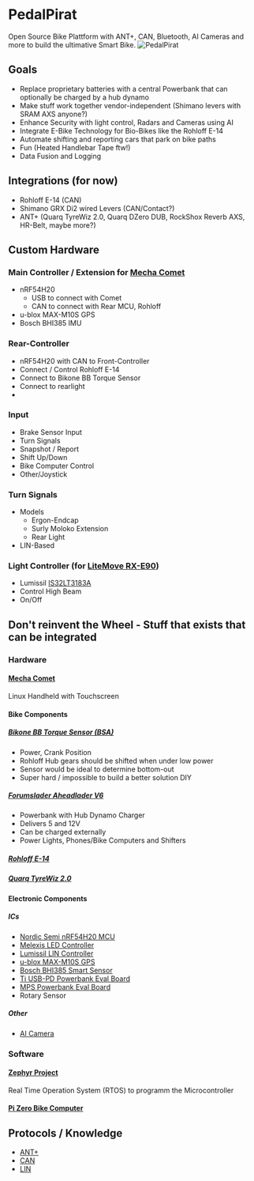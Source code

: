 # PedalPirat
Open Source Bike Plattform with ANT+, CAN, Bluetooth, AI Cameras and more to build the ultimative Smart Bike.
![PedalPirat](PedalPiratController.drawio.png)

## Goals
- Replace proprietary batteries with a central Powerbank that can optionally be charged by a hub dynamo
- Make stuff work together vendor-independent (Shimano levers with SRAM AXS anyone?)
- Enhance Security with light control, Radars and Cameras using AI
- Integrate E-Bike Technology for Bio-Bikes like the Rohloff E-14
- Automate shifting and reporting cars that park on bike paths
- Fun (Heated Handlebar Tape ftw!)
- Data Fusion and Logging

## Integrations (for now)
- Rohloff E-14 (CAN)
- Shimano GRX Di2 wired Levers (CAN/Contact?)
- ANT+ (Quarq TyreWiz 2.0, Quarq DZero DUB, RockShox Reverb AXS, HR-Belt, maybe more?)

## Custom Hardware


### Main Controller / Extension for [Mecha Comet](https://developers.mecha.so/comet/extensions/io-breakout)
- nRF54H20
  - USB to connect with Comet
  - CAN to connect with Rear MCU, Rohloff
- u-blox MAX-M10S GPS
- Bosch BHI385 IMU

### Rear-Controller
- nRF54H20 with CAN to Front-Controller
- Connect / Control Rohloff E-14
- Connect to Bikone BB Torque Sensor
- Connect to rearlight
- 
### Input
- Brake Sensor Input
- Turn Signals
- Snapshot / Report
- Shift Up/Down
- Bike Computer Control
- Other/Joystick
### Turn Signals
- Models
  - Ergon-Endcap
  - Surly Moloko Extension
  - Rear Light
- LIN-Based

### Light Controller (for [LiteMove RX-E90](https://www.lite-move.com/product/rx-e90-high-low-beam/))
- Lumissil [IS32LT3183A](https://www.lumissil.com/applications/automotive/automotive-lighting/interior-lighting/ambient-lighting-&-footwell/is32lt3183a)
- Control High Beam
- On/Off

## Don't reinvent the Wheel - Stuff that exists that can be integrated
### Hardware
#### [Mecha Comet](https://mecha.so/comet)
Linux Handheld with Touchscreen
#### Bike Components
##### [Bikone BB Torque Sensor (BSA)](https://www.bikone.com/bottombracket-torque-sensors/)
  - Power, Crank Position
  - Rohloff Hub gears should be shifted when under low power
  - Sensor would be ideal to determine bottom-out
  - Super hard / impossible to build a better solution DIY
##### [Forumslader Aheadlader V6](https://www.forumslader.de/aheadlader-v6/)
  - Powerbank with Hub Dynamo Charger
  - Delivers 5 and 12V
  - Can be charged externally
  - Power Lights, Phones/Bike Computers and Shifters

##### [Rohloff E-14](https://www.rohloff.de/en/products/speedhub/e-14)

##### [Quarq TyreWiz 2.0](https://www.sram.com/de/service/models/wh-trwz-e1)

#### Electronic Components
##### ICs
- [Nordic Semi nRF54H20 MCU](https://www.nordicsemi.com/Products/nRF54H20)
- [Melexis LED Controller](https://www.melexis.com/en/products/smart-led-driver-ics)
- [Lumissil LIN Controller](https://www.lumissil.com/applications/automotive/automotive-lighting/interior-lighting/is32cs8978)
- [u-blox MAX-M10S GPS](https://www.u-blox.com/en/product/max-m10-series)
- [Bosch BHI385 Smart Sensor](https://www.bosch-sensortec.com/products/smart-sensor-systems/bhi385/)
- [Ti USB-PD Powerbank Eval Board](https://www.ti.com/tool/USB-PD-CHG-EVM-01)
- [MPS Powerbank Eval Board](https://www.monolithicpower.com/en/mezs7-1s-4spdpowerbank-reference-design)
- Rotary Sensor

##### Other
- [AI Camera](https://www.st.com/content/st_com/en/st-edge-ai-suite/case-studies/smart-rear-view-camera-running-on-batteries.html)

### Software
#### [Zephyr Project](https://github.com/zephyrproject-rtos/zephyr)
Real Time Operation System (RTOS) to programm the Microcontroller
#### [Pi Zero Bike Computer](https://github.com/hishizuka/pizero_bikecomputer)

## Protocols / Knowledge
- [ANT+](http://thisisant.com)
- [CAN](https://www.csselectronics.com/pages/can-bus-simple-intro-tutorial)
- [LIN](https://www.csselectronics.com/pages/lin-bus-protocol-intro-basics)

